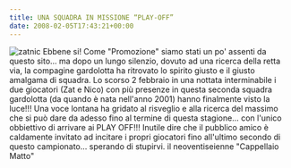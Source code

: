 ```yaml
---
title: UNA SQUADRA IN MISSIONE “PLAY-OFF”
date: 2008-02-05T17:43:21+00:00
---
```

![zatnic](/images/articoli/blueszatnic.jpg) Ebbene si! Come "Promozione" siamo stati un po' assenti da questo sito… ma dopo un lungo silenzio, dovuto ad una ricerca della retta via, la compagine gardolotta ha ritrovato lo spirito giusto e il giusto amalgama di squadra. Lo scorso 2 febbraio in una nottata interminabile i due giocatori (Zat e Nico) con più presenze in questa seconda squadra gardolotta (da quando è nata nell'anno 2001) hanno finalmente visto la luce!!! Una voce lontana ha gridato al risveglio e alla ricerca del massimo che si può dare da adesso fino al termine di questa stagione… con l'unico obbiettivo di arrivare ai PLAY OFF!!! Inutile dire che il pubblico amico è caldamente invitato ad incitare i propri giocatori fino all'ultimo secondo di questo campionato… sperando di stupirvi. il neoventiseienne "Cappellaio Matto"